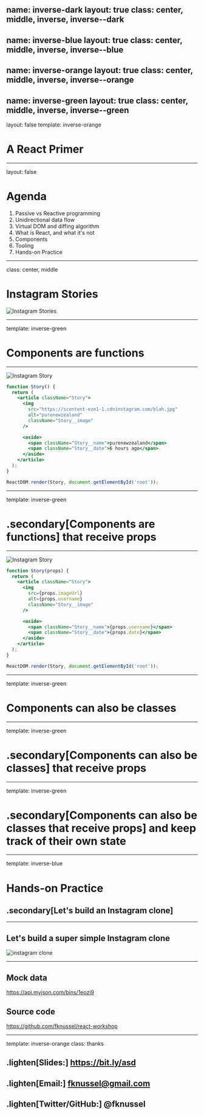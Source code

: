 name: inverse-dark
layout: true
class: center, middle, inverse, inverse--dark
---
name: inverse-blue
layout: true
class: center, middle, inverse, inverse--blue
---
name: inverse-orange
layout: true
class: center, middle, inverse, inverse--orange
---
name: inverse-green
layout: true
class: center, middle, inverse, inverse--green
---

layout: false template: inverse-orange

# A React Primer

---

layout: false

# Agenda

1. Passive vs Reactive programming
1. Unidirectional data flow
1. Virtual DOM and diffing algorithm
1. What is React, and what it's not
1. Components
1. Tooling
1. Hands-on Practice

---

class: center, middle

# Instagram Stories

![Instagram Stories](./assets/instagram-stories.png)

---

template: inverse-green

# Components are functions

---

![Instagram Story](./assets/instagram-story.png)

```jsx
function Story() {
  return (
    <article className="Story">
      <img
        src="https://scontent-eze1-1.cdninstagram.com/blah.jpg"
        alt="purenewzealand"
        className="Story__image"
      />

      <aside>
        <span className="Story__name">purenewzealand</span>
        <span className="Story__date">6 hours ago</span>
      </aside>
    </article>
  );
}

ReactDOM.render(Story, document.getElementById('root'));
```

---

template: inverse-green

# .secondary[Components are functions] that receive props

---

![Instagram Story](./assets/instagram-story.png)

```jsx
function Story(props) {
  return (
    <article className="Story">
      <img
        src={props.imageUrl}
        alt={props.username}
        className="Story__image"
      />

      <aside>
        <span className="Story__name">{props.username}</span>
        <span className="Story__date">{props.date}</span>
      </aside>
    </article>
  );
}

ReactDOM.render(Story, document.getElementById('root'));
```

---

template: inverse-green

# Components can also be classes

---

template: inverse-green

# .secondary[Components can also be classes] that receive props

---

template: inverse-green

# .secondary[Components can also be classes that receive props] and keep track of their own state

---

template: inverse-blue

# Hands-on Practice

## .secondary[Let's build an Instagram clone]

---

## Let's build a super simple Instagram clone

![instagram clone](./assets/instagram-clone.jpg)

---

## Mock data

https://api.myjson.com/bins/1eozi9

## Source code

https://github.com/fknussel/react-workshop

---

template: inverse-orange
class: thanks

## .lighten[Slides:] https://bit.ly/asd

## .lighten[Email:] fknussel@gmail.com

## .lighten[Twitter/GitHub:] @fknussel
